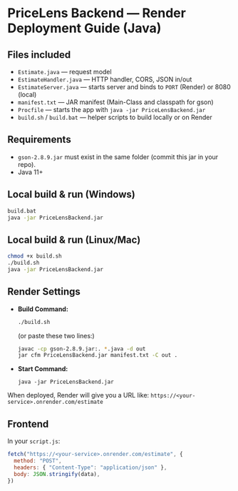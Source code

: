 # PriceLens Backend — Render Deployment Guide (Java)

## Files included
- `Estimate.java` — request model
- `EstimateHandler.java` — HTTP handler, CORS, JSON in/out
- `EstimateServer.java` — starts server and binds to `PORT` (Render) or 8080 (local)
- `manifest.txt` — JAR manifest (Main-Class and classpath for gson)
- `Procfile` — starts the app with `java -jar PriceLensBackend.jar`
- `build.sh` / `build.bat` — helper scripts to build locally or on Render

## Requirements
- `gson-2.8.9.jar` must exist in the same folder (commit this jar in your repo).
- Java 11+

## Local build & run (Windows)
```bat
build.bat
java -jar PriceLensBackend.jar
```

## Local build & run (Linux/Mac)
```bash
chmod +x build.sh
./build.sh
java -jar PriceLensBackend.jar
```

## Render Settings
- **Build Command:**
  ```bash
  ./build.sh
  ```
  (or paste these two lines:)
  ```bash
  javac -cp gson-2.8.9.jar:. *.java -d out
  jar cfm PriceLensBackend.jar manifest.txt -C out .
  ```
- **Start Command:**
  ```
  java -jar PriceLensBackend.jar
  ```

When deployed, Render will give you a URL like:
`https://<your-service>.onrender.com/estimate`

## Frontend
In your `script.js`:
```js
fetch("https://<your-service>.onrender.com/estimate", {
  method: "POST",
  headers: { "Content-Type": "application/json" },
  body: JSON.stringify(data),
})
```
